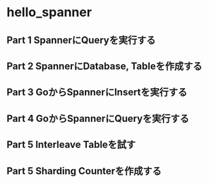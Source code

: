 # hello_spanner

## Part 1 SpannerにQueryを実行する

## Part 2 SpannerにDatabase, Tableを作成する

## Part 3 GoからSpannerにInsertを実行する

## Part 4 GoからSpannerにQueryを実行する

## Part 5 Interleave Tableを試す

## Part 5 Sharding Counterを作成する